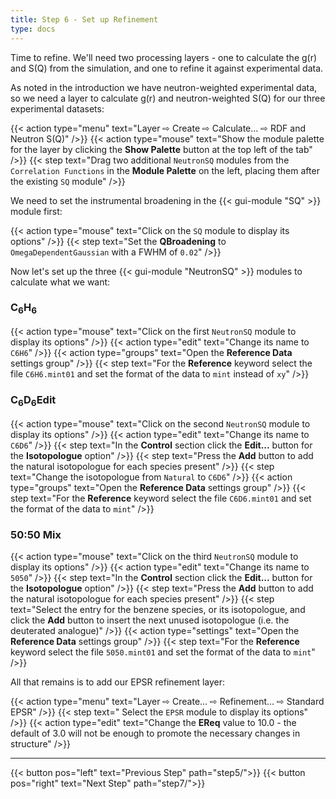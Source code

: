 ```yaml
---
title: Step 6 - Set up Refinement
type: docs
---
```



Time to refine. We'll need two processing layers - one to calculate the g(r) and S(Q) from the simulation, and one to refine it against experimental data.

As noted in the introduction we have neutron-weighted experimental data, so we need a layer to calculate g(r) and neutron-weighted S(Q) for our three experimental datasets:

{{< action type="menu" text="Layer &#8680; Create &#8680; Calculate... &#8680; RDF and Neutron S(Q)" />}}
{{< action type="mouse" text="Show the module palette for the layer by clicking the **Show Palette** button at the top left of the tab" />}}
{{< step text="Drag two additional `NeutronSQ` modules from the `Correlation Functions` in the **Module Palette** on the left, placing them after the existing `SQ` module" />}}

We need to set the instrumental broadening in the {{< gui-module "SQ" >}} module first:

{{< action type="mouse" text="Click on the `SQ` module to display its options" />}}
{{< step text="Set the **QBroadening** to `OmegaDependentGaussian` with a FWHM of `0.02`" />}}

Now let's set up the three {{< gui-module "NeutronSQ" >}} modules to calculate what we want:

### C<sub>6</sub>H<sub>6</sub>

{{< action type="mouse" text="Click on the first `NeutronSQ` module to display its options" />}}
{{< action type="edit" text="Change its name to `C6H6`" />}}
{{< action type="groups" text="Open the **Reference Data** settings group" />}}
{{< step text="For the **Reference** keyword select the file `C6H6.mint01` and set the format of the data to `mint` instead of `xy`" />}}


### C<sub>6</sub>D<sub>6</sub>Edit

{{< action type="mouse" text="Click on the second `NeutronSQ` module to display its options" />}}
{{< action type="edit" text="Change its name to `C6D6`" />}}
{{< step text="In the **Control** section click the **Edit...** button for the **Isotopologue** option" />}}
{{< step text="Press the **Add** button to add the natural isotopologue for each species present" />}}
{{< step text="Change the isotopologue from `Natural` to `C6D6`" />}}
{{< action type="groups" text="Open the **Reference Data** settings group" />}}
{{< step text="For the **Reference** keyword select the file `C6D6.mint01` and set the format of the data to `mint`" />}}

### 50:50 Mix

{{< action type="mouse" text="Click on the third `NeutronSQ` module to display its options" />}}
{{< action type="edit" text="Change its name to `5050`" />}}
{{< step text="In the **Control** section click the **Edit...** button for the **Isotopologue** option" />}}
{{< step text="Press the **Add** button to add the natural isotopologue for each species present" />}}
{{< step text="Select the entry for the benzene species, or its isotopologue, and click the **Add** button to insert the next unused isotopologue (i.e. the deuterated analogue)" />}}
{{< action type="settings" text="Open the **Reference Data** settings group" />}}
{{< step text="For the **Reference** keyword select the file `5050.mint01` and set the format of the data to `mint`" />}}

All that remains is to add our EPSR refinement layer:

{{< action type="menu" text="Layer &#8680; Create... &#8680; Refinement... &#8680; Standard EPSR" />}}
{{< step text=" Select the `EPSR` module to display its options" />}}
{{< action type="edit" text="Change the **EReq** value to 10.0 - the default of 3.0 will not be enough to promote the necessary changes in structure" />}}


* * *
{{< button pos="left" text="Previous Step" path="step5/">}}
{{< button pos="right" text="Next Step" path="step7/">}}
